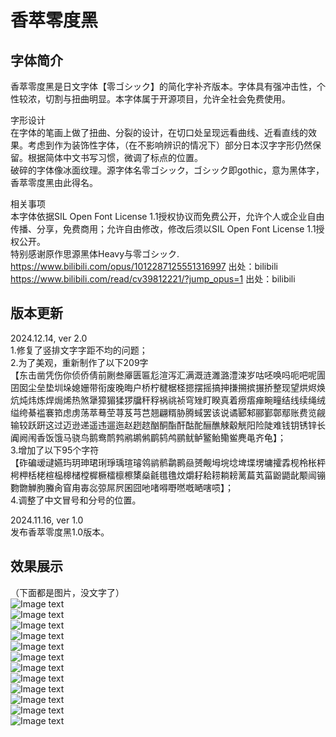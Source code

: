 # 香萃零度黑
## 字体简介
香萃零度黑是日文字体【零ゴシック】的简化字补齐版本。字体具有强冲击性，个性较浓，切割与扭曲明显。本字体属于开源项目，允许全社会免费使用。  

字形设计  
在字体的笔画上做了扭曲、分裂的设计，在切口处呈现远看曲线、近看直线的效果。考虑到作为装饰性字体，（在不影响辨识的情况下）部分日本汉字字形仍然保留。根据简体中文书写习惯，微调了标点的位置。  
破碎的字体像冰面纹理。源字体名零ゴシック，ゴシック即gothic，意为黑体字，香萃零度黑由此得名。  

相关事项  
本字体依据SIL Open Font License 1.1授权协议而免费公开，允许个人或企业自由传播、分享，免费商用；允许自由修改，修改后须以SIL Open Font License 1.1授权公开。  
特别感谢原作思源黑体Heavy与零ゴシック.  
https://www.bilibili.com/opus/1012287125551316997 出处：bilibili  
https://www.bilibili.com/read/cv39812221/?jump_opus=1 出处：bilibili  

## 版本更新
2024.12.14, ver 2.0  
1.修复了竖排文字字距不均的问题；  
2.为了美观，重新制作了以下209字  
【东击凿凭伤你侦侨倩前劂叁厣匮匾尨渲泻汇满溉涟濉潞澧涑岁咕呸唤吗呃吧呢圊囝囡尘垒垫圳垛媳姗带衔废晚晦户桥柠楗椐柽摁摆摇搞抻搛搠摈搌挢整现望烘烬焕炕炖炜炼焊焗烯热煞犟獐猸猱猡牖秆稃祸祧祯穹矬盯睽真着痨痦瘅畹疃结线续绳绒缢绔綦褴褰筘虑虏荡萃蓦茔荨芨芎芑翘翩糈胁腾蜮罢该说谲郾邾郦鄞鄣鄢账费览觎输较跃趼这过迈逊递遥违遛迤赵趔趑酗酮酯酐酤酡酾醮觫觳觥阳险陡难钱钥锈锌长阗阙闱香饭饿马骁鸟鹅鸯鸸鹁鹇鹕鸺鹛鸫鸬鹂鱿鲈鳘鲐鳓鲎麂黾齐龟】；  
3.增加了以下95个字符  
【砟碥叆叇嬿玙玥珅珺琍琤瑀瑄璿鸰鹟鹡鹴鹮赑赟觍坶垸埝埤堞塄墉攉掱枧柃枨枰枵柙栝栳楦榀槔槠樘樨橛檑檩檫橥燊毹氆氇炆爝耔耠耢耥耪蓠萹芄菑鼢鼯龀颙闿镚覅朆觯朐螣肏窅甪毐惢弶屌屄囷囧吔啫嘚嘢嘫嘅嗮嗐唝】；  
4.调整了中文冒号和分号的位置。  

2024.11.16, ver 1.0  
发布香萃零度黑1.0版本。  

## 效果展示  

（下面都是图片，没文字了）  
![Image text](https://github.com/Miiiller/Xiangcui-ZeroHei/blob/main/pictures/1.png)  
![Image text](https://github.com/Miiiller/Xiangcui-ZeroHei/blob/main/pictures/13.png)  
![Image text](https://github.com/Miiiller/Xiangcui-ZeroHei/blob/main/pictures/14.png)  
![Image text](https://github.com/Miiiller/Xiangcui-ZeroHei/blob/main/pictures/4.png)  
![Image text](https://github.com/Miiiller/Xiangcui-ZeroHei/blob/main/pictures/6.png)  
![Image text](https://github.com/Miiiller/Xiangcui-ZeroHei/blob/main/pictures/7.png)  
![Image text](https://github.com/Miiiller/Xiangcui-ZeroHei/blob/main/pictures/12.png)  
![Image text](https://github.com/Miiiller/Xiangcui-ZeroHei/blob/main/pictures/5.png)  
![Image text](https://github.com/Miiiller/Xiangcui-ZeroHei/blob/main/pictures/1.png)  
![Image text](https://github.com/Miiiller/Xiangcui-ZeroHei/blob/main/pictures/214008.png)  
![Image text](https://github.com/Miiiller/Xiangcui-ZeroHei/blob/main/pictures/d6.png)  
![Image text](https://github.com/Miiiller/Xiangcui-ZeroHei/blob/main/pictures/fd80.png)  
